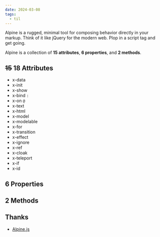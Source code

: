 ```yaml
---
date: 2024-03-08
tags:
  - til
---
```


Alpine is a rugged, minimal tool for composing behavior directly in your markup. Think of it like jQuery for the modern web. Plop in a script tag and get going.

Alpine is a collection of **15 attributes**, **6 properties**, and **2 methods**.

## ~~15~~ 18 Attributes

- x-data
- x-init
- x-show
- x-bind `:`
- x-on `@`
- x-text
- x-html
- x-model
- x-modelable
- x-for
- x-transition
- x-effect
- x-ignore
- x-ref
- x-cloak
- x-teleport
- x-if 
- x-id

## 6 Properties


## 2 Methods


## Thanks

- [Alpine.js](https://alpinejs.dev/)